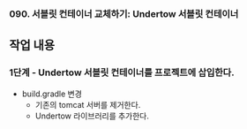 ### 090. 서블릿 컨테이너 교체하기: Undertow 서블릿 컨테이너

## 작업 내용

### 1단계 - Undertow 서블릿 컨테이너를 프로젝트에 삽입한다.

- build.gradle 변경
  - 기존의 tomcat 서버를 제거한다.
  - Undertow 라이브러리를 추가한다.
 
